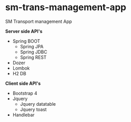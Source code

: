 # sm-trans-management-app
SM Transport management App

<strong>Server side API's</strong>
<ul>
<li>Spring BOOT
  <ul>
<li>  Spring JPA</li>  
<li>  Spring JDBC</li>  
<li>  Spring REST</li>
 </ul> </li>
<li>Dozer</li>
<li>Lombok</li>
<li>H2 DB</li>
  </ul>


<strong>Client side API's</strong>
<ul>
<li>Bootstrap 4</li>
<li>Jquery
  <ul>
    <li>Jquery datatable</li>
    <li>Jquery toast</li>
     </ul> </li>
<li>Handlebar</li>
  </ul>
